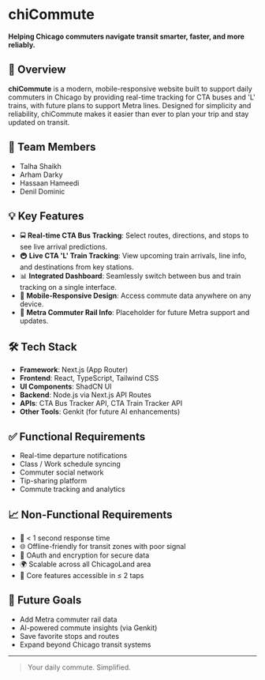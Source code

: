 # chiCommute

**Helping Chicago commuters navigate transit smarter, faster, and more reliably.**

## 🚀 Overview

**chiCommute** is a modern, mobile-responsive website built to support daily commuters in Chicago by providing real-time tracking for CTA buses and 'L' trains, with future plans to support Metra lines. Designed for simplicity and reliability, chiCommute makes it easier than ever to plan your trip and stay updated on transit.

## 👥 Team Members

- Talha Shaikh  
- Arham Darky  
- Hassaan Hameedi  
- Denil Dominic

## 💡 Key Features

- 🚍 **Real-time CTA Bus Tracking**: Select routes, directions, and stops to see live arrival predictions.
- 🚇 **Live CTA 'L' Train Tracking**: View upcoming train arrivals, line info, and destinations from key stations.
- 📊 **Integrated Dashboard**: Seamlessly switch between bus and train tracking on a single interface.
- 📱 **Mobile-Responsive Design**: Access commute data anywhere on any device.
- 🌆 **Metra Commuter Rail Info**: Placeholder for future Metra support and updates.

## 🛠️ Tech Stack

- **Framework**: Next.js (App Router)  
- **Frontend**: React, TypeScript, Tailwind CSS  
- **UI Components**: ShadCN UI  
- **Backend**: Node.js via Next.js API Routes  
- **APIs**: CTA Bus Tracker API, CTA Train Tracker API  
- **Other Tools**: Genkit (for future AI enhancements)

## ✅ Functional Requirements

- Real-time departure notifications
- Class / Work schedule syncing
- Commuter social network
- Tip-sharing platform
- Commute tracking and analytics

## 📈 Non-Functional Requirements

- 🔄 < 1 second response time
- 🌐 Offline-friendly for transit zones with poor signal
- 🔐 OAuth and encryption for secure data
- 🌍 Scalable across all ChicagoLand area
- 🎯 Core features accessible in ≤ 2 taps

## 📌 Future Goals

- Add Metra commuter rail data  
- AI-powered commute insights (via Genkit)  
- Save favorite stops and routes  
- Expand beyond Chicago transit systems

---

> Your daily commute. Simplified.
